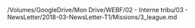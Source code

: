 /Volumes/GoogleDrive/Mon Drive/WEBF/02 - Interne tribu/03 - NewsLetter/2018-03-NewsLetter-T1/Missions/3_league.md